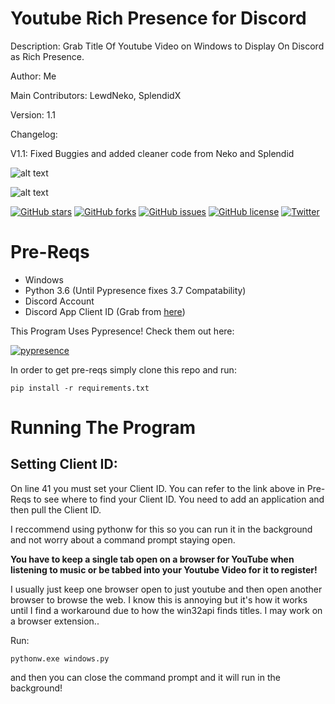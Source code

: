 # Youtube Rich Presence for Discord
Description: Grab Title Of Youtube Video on Windows to Display On Discord as Rich Presence.

Author: Me

Main Contributors: LewdNeko, SplendidX

Version: 1.1

Changelog:

V1.1: Fixed Buggies and added cleaner code from Neko and Splendid  

![alt text](https://image.prntscr.com/image/pG214_S_R_iYfSjunn5YTg.png)  										

![alt text](https://image.prntscr.com/image/kkmfZPEASiSJXA-ypF7EyQ.png)

[![GitHub stars](https://img.shields.io/github/stars/M4cs/Youtube-Rich-Presence-Discord.svg?longCache=true&style=for-the-badge)](https://github.com/M4cs/Youtube-Rich-Presence-Discord/stargazers)
[![GitHub forks](https://img.shields.io/github/forks/M4cs/Youtube-Rich-Presence-Discord.svg?longCache=true&style=for-the-badge)](https://github.com/M4cs/Youtube-Rich-Presence-Discord/network)
[![GitHub issues](https://img.shields.io/github/issues/M4cs/Youtube-Rich-Presence-Discord.svg?longCache=true&style=for-the-badge)](https://github.com/M4cs/Youtube-Rich-Presence-Discord/issues)
[![GitHub license](https://img.shields.io/github/license/M4cs/Youtube-Rich-Presence-Discord.svg?longCache=true&style=for-the-badge)](https://github.com/M4cs/Youtube-Rich-Presence-Discord)
[![Twitter](https://img.shields.io/twitter/url/https/github.com/M4cs/Youtube-Rich-Presence-Discord.svg?longCache=true&style=for-the-badge)](https://twitter.com/intent/tweet?text=Wow:&url=https%3A%2F%2Fgithub.com%2FM4cs%2FYoutube-Rich-Presence-Discord)

# Pre-Reqs

- Windows
- Python 3.6 (Until Pypresence fixes 3.7 Compatability)
- Discord Account
- Discord App Client ID (Grab from [here](https://discordapp.com/developers/applications/me))

This Program Uses Pypresence! Check them out here:

[![pypresence](https://img.shields.io/badge/using-pypresence-00bb88.svg?style=for-the-badge&logo=discord&logoWidth=20)](https://github.com/qwertyquerty/pypresence)

In order to get pre-reqs simply clone this repo and run:
```
pip install -r requirements.txt
```

# Running The Program

## Setting Client ID:

On line 41 you must set your Client ID. You can refer to the link above in Pre-Reqs to see where to find your Client ID. You need to add an application and then pull the Client ID.

I reccommend using pythonw for this so you can run it in the background and not worry about a command prompt staying open. 

**You have to keep a single tab open on a browser for YouTube when listening to music or be tabbed into your Youtube Video for it to register!**

I usually just keep one browser open to just youtube and then open another browser to browse the web. I know this is annoying but it's how it works until I find a workaround due to how the win32api finds titles. I may work on a browser extension..

Run:
```
pythonw.exe windows.py
```
and then you can close the command prompt and it will run in the background!

